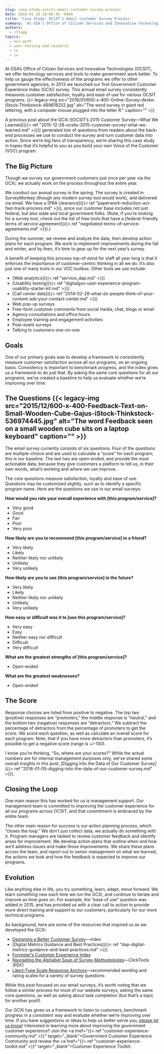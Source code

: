 ```yaml
---
slug: case-study-ocsits-email-customer-survey-process
date: 2016-01-29 10:00:34 -0400
title: 'Case Study: OCSIT’s Email Customer Survey Process'
summary: 'At GSA’s Office of Citizen Services and Innovative Technologies (OCSIT), we offer technology services and tools to make government work better. To help us gauge the effectiveness of the programs we offer to other government agencies, in 2013 we launched our first Government Customer Experience Index (GCXi) survey. This annual email survey consistently measures customer'
authors:
  - rflagg
topics:
  - our-work
  - user-testing-and-research
  - cx
  - cx
---
```


At GSA’s Office of Citizen Services and Innovative Technologies (OCSIT), we offer technology services and tools to make government work better. To help us gauge the effectiveness of the programs we offer to other government agencies, in 2013 we launched our first Government Customer Experience Index (GCXi) survey. This annual email survey consistently measures customer satisfaction, loyalty and ease of use for various OCSIT programs. {{< legacy-img src="2016/01/600-x-400-Online-Survey-devke-iStock-Thinkstock-469618252.jpg" alt="The word survey in giant red lettering, with a computer mouse plugged into the letter R." caption="" >}} 

A previous post about the GCXi ([OCSIT’s 2015 Customer Survey—What We Learned]({{< ref "2015-12-28-ocsits-2015-customer-survey-what-we-learned.md" >}})) generated lots of questions from readers about the back-end processes we use to conduct the survey and turn customer data into action. Since we’re big fans of transparency, we’re sharing this case study in hopes that it’s helpful to you as you build your own Voice of the Customer (VOC) program.

## The Big Picture

Though we survey our government customers just once per year via the GCXi, we actually work on the process throughout the entire year.

We conduct our annual survey in the spring. The survey is created in SurveyMonkey (though any modern survey tool would work), and delivered via email. We have a [PRA clearance]({{< ref "paperwork-reduction-act-fast-track-process.md" >}}), since our customer base includes not just federal, but also state and local government folks. (Note, if you’re looking for a survey tool, check out the list of free tools that have a [federal-friendly terms of service agreement]({{< ref "negotiated-terms-of-service-agreements.md" >}}).)

During the summer, we review and analyze the data, then develop action plans for each program. We work to implement improvements during the fall and winter, and by then, it’s time to gear up for the next year’s survey.

A benefit of keeping this process top-of-mind for staff all year long is that it enforces the importance of customer-centric thinking in all we do. It’s also just one of many tools in our VOC toolbox. Other tools we use include:

  * [Web analytics]({{< ref "service_dap.md" >}})
  * [Usability testing]({{< ref "digitalgov-user-experience-program-usability-starter-kit.md" >}})
  * [Call center data]({{< ref "2014-02-28-what-do-people-think-of-your-content-ask-your-contact-center.md" >}})
  * Web pop-up surveys
  * Free-form customer comments from social media, chat, blogs or email
  * Agency consultations and office hours
  * Employee training and engagement activities
  * Post-event surveys
  * Talking to customers one-on-one

## Goals

One of our primary goals was to develop a framework to consistently measure customer satisfaction across all our programs, on an ongoing basis. Consistency is important to benchmark progress, and the index gives us a framework to do just that. By asking the same core questions for all our programs, we’ve created a baseline to help us evaluate whether we’re improving over time.

## The Questions {{< legacy-img src="2015/12/600-x-400-Feedback-Text-on-Small-Wooden-Cube-Gajus-iStock-Thinkstock-536974445.jpg" alt="The word Feedback seen on a small wooden cube sits on a laptop keyboard" caption="" >}} 

The email survey currently consists of six questions. Four of the questions are multiple-choice and are used to calculate a “score” for each program; this is our baseline. The last two are open-ended, and provide the most actionable data, because they give customers a platform to tell us, in their own words, what’s working and where we can improve.

The core questions measure satisfaction, loyalty and ease of use. Questions may be customized slightly, such as to identify a specific program name. Here are the questions we use in our email surveys:

**How would you rate your overall experience with [this program/service]?**

  * Very good
  * Good
  * Fair
  * Poor
  * Very poor

**How likely are you to recommend [this program/service] to a friend?**

  * Very likely
  * Likely
  * Neither likely nor unlikely
  * Unlikely
  * Very unlikely

**How likely are you to use [this program/service] in the future?**

  * Very likely
  * Likely
  * Neither likely nor unlikely
  * Unlikely
  * Very unlikely

**How easy or difficult was it to [use this program/service]?**

  * Very easy
  * Easy
  * Neither easy nor difficult
  * Difficult
  * Very difficult

**What are the greatest strengths of [this program/service]?**

  * Open-ended

**What are the greatest weaknesses?**

  * Open-ended

## The Score

Response choices are listed from positive to negative. The top two (positive) responses are “promoters,” the middle response is “neutral,” and the bottom two (negative) responses are “detractors.” We subtract the percentage of detractors from the percentage of promoters to get the score. We score each question, as well as calculate an overall score for each program. Note, that if you have more detractors than promoters, it’s possible to get a negative score (range is +/-100).

I know you’re thinking, “So, where are your scores?” While the actual numbers are for internal management purposes only, we’ve shared some overall insights in this post, [Digging Into the Data of Our Customer Survey]({{< ref "2016-01-05-digging-into-the-data-of-our-customer-survey.md" >}}).

## Closing the Loop

One main reason this has worked for us is management support. Our management team is committed to improving the customer experience for all our programs across OCSIT, and that commitment is embraced by the entire team.

The other main reason for success is our action planning process, which “closes the loop.” We don’t just collect data, we actually do something with it. Program managers are tasked to review customer feedback and identify areas for improvement. We develop action plans that outline when and how we’ll address issues and make those improvements. We share these plans across the team, and report out to senior management on what we learned, the actions we took and how the feedback is expected to improve our programs.

## Evolution

Like anything else in life, you try something, learn, adapt, move forward. We learn something new each time we run the GCXi, and continue to iterate and improve as time goes on. For example, the “ease of use” question was added in 2015, and has provided us with a clear call to action to provide more direct training and support to our customers, particularly for our more technical programs.

As background, here are some of the resources that inspired us as we developed the GCXi:

  * [Designing a Better Customer Survey](https://www.youtube.com/watch?v=9VxW7mFZUc4&list=PLd9b-GuOJ3nH7xSSjL1XBXPfVqw68BNbW&index=15)—video
  * [Digital Metrics Guidance and Best Practices]({{< ref "dap-digital-metrics-guidance-and-best-practices.md" >}})
  * [Forrester’s Customer Experience Index](https://www.forrester.com/CX-Index/-/E-MPL191)
  * [Navigating the Alphabet Soup of Survey Methodologies](http://www.clicktools.com/wp-content/uploads/2015/04/Navigating-the-Alphabet-Soup-of-Survey-Methodologies.pdf)—ClickTools (PDF)
  * [Likert-Type Scale Response Anchors](http://www.clemson.edu/centers-institutes/tourism/documents/sample-scales.pdf)—recommended wording and rating scales for a variety of survey questions

While this post focused on our email surveys, it’s worth noting that we follow a similar process for most of our website surveys, asking the same core questions, as well as asking about task completion (but that’s a topic for another post!).

Our GCXi has given us a framework to listen to customers, benchmark progress in a consistent way and evaluate whether we&#8217;re improving over time. If you have suggestions or ideas to help us better serve you, <a href="mailto:rachel.flagg@gsa.gov" target="_blank">please let us know</a>! Interested in learning more about improving the government customer experience? Join the <a href="{{< ref "customer-experience-community.md" >}}" target="_blank">Government Customer Experience Community</a> and review the <a href="{{< ref "customer-experience-toolkit.md" >}}" target="_blank">Customer Experience Toolkit</a>.